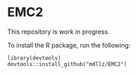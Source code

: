 # EMC2

This repository is work in progress.

To install the R package, run the following:

`library(devtools)`  
`devtools::install_github("mdllz/EMC2")`
